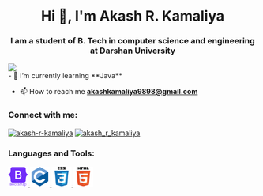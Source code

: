 <h1 align="center">Hi 👋, I'm Akash R. Kamaliya</h1>
<h3 align="center">I am a student of B. Tech in computer science and engineering at Darshan
  University</h3>
<img
  align="right"
  width="600"
  src="https://raw.githubusercontent.com/PolarBearGG/PolarBearGG/master/web-developer.gif"
/>
- 🌱 I’m currently learning **Java**

- 📫 How to reach me **akashkamaliya9898@gmail.com**

<h3 align="left">Connect with me:</h3>
<p align="left">
<a href="https://linkedin.com/in/akash-r-kamaliya" target="blank"><img align="center" src="https://raw.githubusercontent.com/rahuldkjain/github-profile-readme-generator/master/src/images/icons/Social/linked-in-alt.svg" alt="akash-r-kamaliya" height="30" width="40" /></a>
<a href="https://instagram.com/akash_r_kamaliya" target="blank"><img align="center" src="https://raw.githubusercontent.com/rahuldkjain/github-profile-readme-generator/master/src/images/icons/Social/instagram.svg" alt="akash_r_kamaliya" height="30" width="40" /></a>
</p>

<h3 align="left">Languages and Tools:</h3>
<p align="left"> <a href="https://getbootstrap.com" target="_blank" rel="noreferrer"> <img src="https://raw.githubusercontent.com/devicons/devicon/master/icons/bootstrap/bootstrap-plain-wordmark.svg" alt="bootstrap" width="40" height="40"/> </a> <a href="https://www.cprogramming.com/" target="_blank" rel="noreferrer"> <img src="https://raw.githubusercontent.com/devicons/devicon/master/icons/c/c-original.svg" alt="c" width="40" height="40"/> </a> <a href="https://www.w3schools.com/css/" target="_blank" rel="noreferrer"> <img src="https://raw.githubusercontent.com/devicons/devicon/master/icons/css3/css3-original-wordmark.svg" alt="css3" width="40" height="40"/> </a> <a href="https://www.w3.org/html/" target="_blank" rel="noreferrer"> <img src="https://raw.githubusercontent.com/devicons/devicon/master/icons/html5/html5-original-wordmark.svg" alt="html5" width="40" height="40"/> </a> </p>
